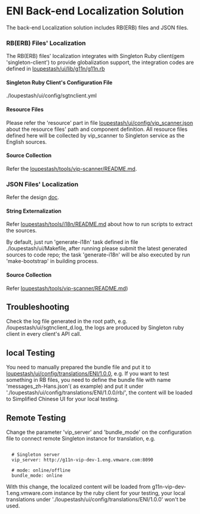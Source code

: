 # ENI Back-end Localization Solution

The back-end Localization  solution includes RB(ERB) files and JSON files.

### RB(ERB) Files' Localization

The RB(ERB) files' localization integrates with Singleton Ruby client(gem 'singleton-client') to provide globalization support, the integration codes are defined in [loupestash/ui/lib/g11n/g11n.rb](../ui/lib/g11n/g11n.rb)

#### Singleton Ruby Client's Configuration File

./loupestash/ui/config/sgtnclient.yml

#### Resource Files

Please refer the 'resource' part in file [loupestash/ui/config/vip_scanner.json](../ui/config/vip_scanner.json) about the resource files' path and component definition. All resource files defined here will be collected by vip_scanner to Singleton service as the English sources.

#### Source Collection

Refer the [loupestash/tools/vip-scanner/README.md](../tools/vip-scanner/README.md).

### JSON Files' Localization

Refer the design [doc](https://confluence.eng.vmware.com/display/GQ/2.2+DB%28JSON%29+Gobalization+Design).

#### String Externalization

Refer [loupestash/tools/i18n/README.md](../tools/i18n/README.md) about how to run scripts to extract the sources.

By default, just run 'generate-i18n' task defined in file ./loupestash/ui/Makefile, after running please submit the latest generated sources to code repo; the task 'generate-i18n' will be also executed by run 'make-bootstrap' in building process.

#### Source Collection

Refer [loupestash/tools/vip-scanner/README.md](../tools/i18n/README.md))

## Troubleshooting

Check the log file generated in the root path, e.g. /loupestash/ui/sgtnclient_d.log, the logs are produced by Singleton ruby client in every client's API call.

## local Testing

You need to manually prepared the bundle file and put it to [loupestash/ui/config/translations/ENI/1.0.0](../ui/config/translations/ENI/1.0.0), e.g. If you want to test something in RB files, you need to define the bundle file with name 'messages_zh-Hans.json'( as example) and put it under './loupestash/ui/config/translations/ENI/1.0.0/rb/', the content will be loaded to Simplified Chinese UI for your local testing.


## Remote Testing

Change the  parameter 'vip_server' and 'bundle_mode' on the configuration file to connect remote Singleton instance for translation, e.g.

```  

  # Singleton server
  vip_server: http://g11n-vip-dev-1.eng.vmware.com:8090

  # mode: online/offline
  bundle_mode: online

```  
With this change, the localized content will be loaded from g11n-vip-dev-1.eng.vmware.com instance by the ruby client for your testing, your local translations under './loupestash/ui/config/translations/ENI/1.0.0' won't be used.